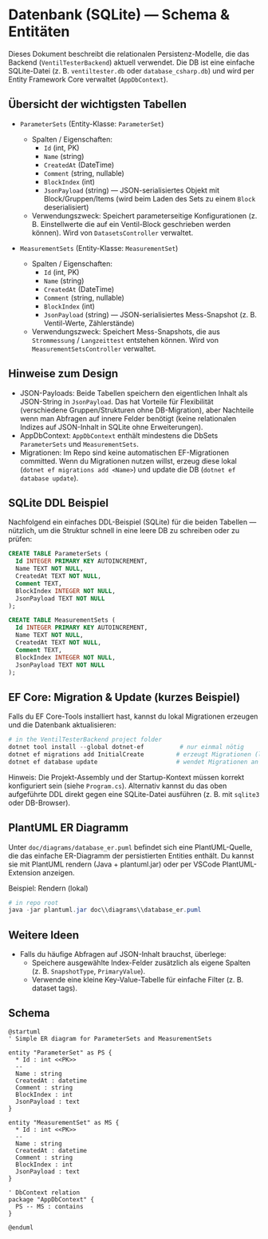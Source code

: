  # Datenbank (SQLite) — Schema & Entitäten

 Dieses Dokument beschreibt die relationalen Persistenz-Modelle, die das Backend (`VentilTesterBackend`) aktuell verwendet. Die DB ist eine einfache SQLite-Datei (z. B. `ventiltester.db` oder `database_csharp.db`) und wird per Entity Framework Core verwaltet (`AppDbContext`).

 ## Übersicht der wichtigsten Tabellen

 - `ParameterSets` (Entity-Klasse: `ParameterSet`)
   - Spalten / Eigenschaften:
     - `Id` (int, PK)
     - `Name` (string)
     - `CreatedAt` (DateTime)
     - `Comment` (string, nullable)
     - `BlockIndex` (int)
     - `JsonPayload` (string) — JSON-serialisiertes Objekt mit Block/Gruppen/Items (wird beim Laden des Sets zu einem `Block` deserialisiert)
   - Verwendungszweck: Speichert parameterseitige Konfigurationen (z. B. Einstellwerte die auf ein Ventil-Block geschrieben werden können). Wird von `DatasetsController` verwaltet.

 - `MeasurementSets` (Entity-Klasse: `MeasurementSet`)
   - Spalten / Eigenschaften:
     - `Id` (int, PK)
     - `Name` (string)
     - `CreatedAt` (DateTime)
     - `Comment` (string, nullable)
     - `BlockIndex` (int)
     - `JsonPayload` (string) — JSON-serialisiertes Mess-Snapshot (z. B. Ventil-Werte, Zählerstände)
   - Verwendungszweck: Speichert Mess-Snapshots, die aus `Strommessung` / `Langzeittest` entstehen können. Wird von `MeasurementSetsController` verwaltet.

 ## Hinweise zum Design

 - JSON-Payloads: Beide Tabellen speichern den eigentlichen Inhalt als JSON-String in `JsonPayload`. Das hat Vorteile für Flexibilität (verschiedene Gruppen/Strukturen ohne DB-Migration), aber Nachteile wenn man Abfragen auf innere Felder benötigt (keine relationalen Indizes auf JSON-Inhalt in SQLite ohne Erweiterungen).
 - AppDbContext: `AppDbContext` enthält mindestens die DbSets `ParameterSets` und `MeasurementSets`.
 - Migrationen: Im Repo sind keine automatischen EF-Migrationen committed. Wenn du Migrationen nutzen willst, erzeug diese lokal (`dotnet ef migrations add <Name>`) und update die DB (`dotnet ef database update`).

 ## SQLite DDL Beispiel

 Nachfolgend ein einfaches DDL-Beispiel (SQLite) für die beiden Tabellen — nützlich, um die Struktur schnell in eine leere DB zu schreiben oder zu prüfen:

 ```sql
 CREATE TABLE ParameterSets (
   Id INTEGER PRIMARY KEY AUTOINCREMENT,
   Name TEXT NOT NULL,
   CreatedAt TEXT NOT NULL,
   Comment TEXT,
   BlockIndex INTEGER NOT NULL,
   JsonPayload TEXT NOT NULL
 );

 CREATE TABLE MeasurementSets (
   Id INTEGER PRIMARY KEY AUTOINCREMENT,
   Name TEXT NOT NULL,
   CreatedAt TEXT NOT NULL,
   Comment TEXT,
   BlockIndex INTEGER NOT NULL,
   JsonPayload TEXT NOT NULL
 );
 ```

 ## EF Core: Migration & Update (kurzes Beispiel)

 Falls du EF Core-Tools installiert hast, kannst du lokal Migrationen erzeugen und die Datenbank aktualisieren:

 ```powershell
 # in the VentilTesterBackend project folder
 dotnet tool install --global dotnet-ef          # nur einmal nötig
 dotnet ef migrations add InitialCreate         # erzeugt Migrationen (lokal)
 dotnet ef database update                      # wendet Migrationen an und erstellt/aktualisiert die DB
 ```

 Hinweis: Die Projekt-Assembly und der Startup-Kontext müssen korrekt konfiguriert sein (siehe `Program.cs`). Alternativ kannst du das oben aufgeführte DDL direkt gegen eine SQLite-Datei ausführen (z. B. mit `sqlite3` oder DB-Browser).

 ## PlantUML ER Diagramm

 Unter `doc/diagrams/database_er.puml` befindet sich eine PlantUML-Quelle, die das einfache ER-Diagramm der persistierten Entities enthält. Du kannst sie mit PlantUML rendern (Java + plantuml.jar) oder per VSCode PlantUML-Extension anzeigen.

 Beispiel: Rendern (lokal)

 ```powershell
 # in repo root
 java -jar plantuml.jar doc\\diagrams\\database_er.puml
 ```

 ## Weitere Ideen

 - Falls du häufige Abfragen auf JSON-Inhalt brauchst, überlege:
   - Speichere ausgewählte Index-Felder zusätzlich als eigene Spalten (z. B. `SnapshotType`, `PrimaryValue`).
   - Verwende eine kleine Key-Value-Tabelle für einfache Filter (z. B. dataset tags).

## Schema

~~~plantuml
@startuml
' Simple ER diagram for ParameterSets and MeasurementSets

entity "ParameterSet" as PS {
  * Id : int <<PK>>
  --
  Name : string
  CreatedAt : datetime
  Comment : string
  BlockIndex : int
  JsonPayload : text
}

entity "MeasurementSet" as MS {
  * Id : int <<PK>>
  --
  Name : string
  CreatedAt : datetime
  Comment : string
  BlockIndex : int
  JsonPayload : text
}

' DbContext relation
package "AppDbContext" {
  PS -- MS : contains
}

@enduml

~~~

